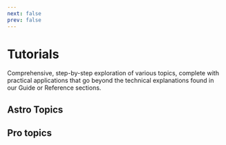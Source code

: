 ```yaml
---
next: false
prev: false
---
```

# Tutorials

Comprehensive, step-by-step exploration of various topics, complete with practical applications that go beyond the technical explanations found in our Guide or Reference sections.

<AposTwoColumns>
  <template #leftColumn>
    <AposCtaButton
    detail-heading="Series"
    title="ApostropheCMS A-Z: Building Your Site from Scratch"
    content="Dive into ApostropheCMS with a hands-on tutorial series. We'll guide you step-by-step through crafting your first website, exploring fundamental concepts and practical implementations."
    url="/tutorials/introduction.html"
    />
  </template>
  <template #rightColumn>
    <AposCtaButton
      detail-heading="Tutorial"
      title="From HTML to ApostropheCMS"
      content="This tutorial will walk through the conversion of a pre-made HTML template for use in an ApostropheCMS project."
      url="/tutorials/html-conversion.html"
    />
  </template>
</AposTwoColumns>
<AposTwoColumns>
  <template #leftColumn>
    <AposCtaButton
      detail-heading="Tutorial"
      title="Crafting Custom Schema Fields in ApostropheCMS"
      content="This tutorial guides you through leveraging existing fields to build unique, user-friendly content structures, enhancing your CMS's flexibility and functionality."
      url="/tutorials/reusing-standard-fields.html"
    />
  </template>
  <template #rightColumn>
    <AposCtaButton
      detail-heading="Tutorial"
      title="Navigating Success: Building Menus in ApostropheCMS"
      content="Apostrophe provides multiple ways to construct navigation menus for your site. This tutorial will cover several practical approaches."
      url="/tutorials/navigation.html"
    />
  </template>
</AposTwoColumns>
<AposTwoColumns>
  <template #leftColumn>
    <AposCtaButton
      detail-heading="Series"
      title="Creating rich text extensions"
      content="The Apostrophe rich-text-widget can be extended to give your editor new functionality. This series provides several examples to kickstart your customization."
      url="/tutorials/introduction-to-rich-text-extensions.html"
    />
  </template>
  <template #rightColumn>
    <AposCtaButton
      detail-heading="Tutorial"
      title="Harnessing dynamic routing in ApostropheCMS"
      content="Discover how to dynamically route and display content using the `dispatch()` and `dispatchAll()` methods, offering a flexible solution for both API and local data sources."
      url="/tutorials/dynamic-routing.html"
    />
  </template>
</AposTwoColumns>
<AposTwoColumns>
  <template #leftColumn>
    <AposCtaButton
      detail-heading="Tutorial"
      title="Using JSX in Apostrophe"
      content="The Apostrophe Webpack build can easily be extended to include additional files. In this tutorial, we will add a weather widget powered by JSX and React to our ApostropheCMS project."
      url="/tutorials/using-jsx-in-apostrophe.html"
    />
  </template>
</AposTwoColumns>

## Astro Topics
<AposTwoColumns>
<template #leftColumn>
    <AposCtaButton
      detail-heading="Astro"
      title="ApostropheCMS and Astro"
      content="ApostropheCMS and Astro work seamlessly together through the `apostrophe-astro` extension. Learn who this integration is for and what makes it a powerful choice for building modern websites."
      url="/tutorials/astro/apostrophecms-and-astro.html"
    />
  </template>
  <template #rightColumn>
    <AposCtaButton
      detail-heading="Astro"
      title="Introducing the Apollo Theme"
      content="This tutorial will walk through the Apollo theme that provides the perfect starting point for your hybrid project."
      url="/tutorials/astro/introducing-apollo.html"
    />
  </template>
</AposTwoColumns>
<AposTwoColumns>
<template #leftColumn>
    <AposCtaButton
      detail-heading="Astro"
      title="Creating Pages"
      content="ApostropheCMS and Astro handle page routing and content through a unified dynamic route system. Learn how to structure your pages, work with slots, and create custom page templates for your site."
      url="/tutorials/astro/creating-pages.html"
    />
  </template>
  <template #rightColumn>
    <AposCtaButton
      detail-heading="Astro"
      title="Creating Widgets"
      content="Widgets are the building blocks for your site's content areas. Learn how to create widgets that handle nested content, dynamic layouts, and client-side interactivity in your ApostropheCMS + Astro project."
      url="/tutorials/astro/creating-widgets.html"
    />
  </template>
</AposTwoColumns>
<AposTwoColumns>
<template #leftColumn>
    <AposCtaButton
      detail-heading="Astro"
      title="Creating Pieces"
      content="Pieces manage collections of reusable content like articles or team members. Learn how to create, organize, and display piece content throughout your ApostropheCMS + Astro site."
      url="/tutorials/astro/creating-pieces.html"
    />
  </template>
  <template #rightColumn>
    <AposCtaButton
      detail-heading="Astro"
      title="Deploying ApostropheCMS-Astro Projects"
      content="Make your ApostropheCMS + Astro project public. Learn deployment options, environment configuration, and hosting best practices for your integrated application."
      url="/tutorials/astro/deploying-hybrid-projects.html"
    />
  </template>
</AposTwoColumns>

## Pro topics
<AposTwoColumns>
  <template #leftColumn>
    <AposCtaButton
      detail-heading="Pro"
      title="Setting up the Advanced Permission Pro extension"
      content="The Advanced Permission extension gives you more granular control over permissions. This tutorial will walk you through adding the extension to your project and customizing it for your needs."
      url="/tutorials/setting-up-the-advanced-permission-pro-extension.html"
    />
  </template>
</AposTwoColumns>